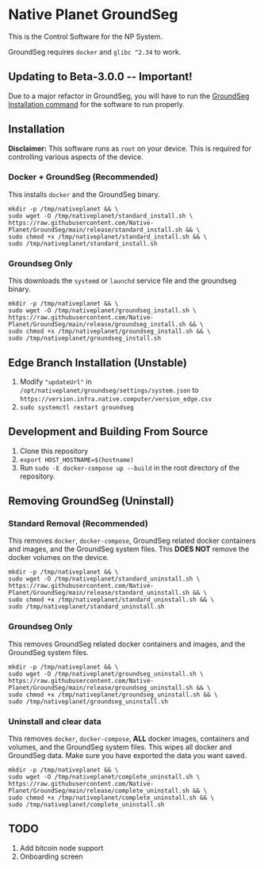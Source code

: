 # Native Planet GroundSeg
This is the Control Software for the NP System. 

GroundSeg requires `docker` and `glibc ^2.34` to work.

## Updating to Beta-3.0.0 -- Important!
Due to a major refactor in GroundSeg, you will have to run the [GroundSeg Installation command](#groundseg-only) for the software to run properly.

## Installation

**Disclaimer:** This software runs as `root` on your device. This is required for controlling various aspects of the device.

### Docker + GroundSeg (Recommended)
This installs `docker` and the GroundSeg binary.

```
mkdir -p /tmp/nativeplanet && \
sudo wget -O /tmp/nativeplanet/standard_install.sh \
https://raw.githubusercontent.com/Native-Planet/GroundSeg/main/release/standard_install.sh && \
sudo chmod +x /tmp/nativeplanet/standard_install.sh && \
sudo /tmp/nativeplanet/standard_install.sh
```

### Groundseg Only

This downloads the `systemd` or `launchd` service file and the groundseg binary.

```
mkdir -p /tmp/nativeplanet && \
sudo wget -O /tmp/nativeplanet/groundseg_install.sh \
https://raw.githubusercontent.com/Native-Planet/GroundSeg/main/release/groundseg_install.sh && \
sudo chmod +x /tmp/nativeplanet/groundseg_install.sh && \
sudo /tmp/nativeplanet/groundseg_install.sh
```

## Edge Branch Installation (Unstable)
1. Modify `"updateUrl"` in `/opt/nativeplanet/groundseg/settings/system.json` to `https://version.infra.native.computer/version_edge.csv`
2. `sudo systemctl restart groundseg`


## Development and Building From Source
1. Clone this repository
2. `export HOST_HOSTNAME=$(hostname)` 
3. Run `sudo -E docker-compose up --build` in the root directory of the repository.

## Removing GroundSeg (Uninstall)

### Standard Removal (Recommended)
This removes `docker`, `docker-compose`, GroundSeg related docker containers and images, and the GroundSeg system files.
This **DOES NOT** remove the docker volumes on the device.
```
mkdir -p /tmp/nativeplanet && \
sudo wget -O /tmp/nativeplanet/standard_uninstall.sh \
https://raw.githubusercontent.com/Native-Planet/GroundSeg/main/release/standard_uninstall.sh && \
sudo chmod +x /tmp/nativeplanet/standard_uninstall.sh && \
sudo /tmp/nativeplanet/standard_uninstall.sh
```

### Groundseg Only

This removes GroundSeg related docker containers and images, and the GroundSeg system files.

```
mkdir -p /tmp/nativeplanet && \
sudo wget -O /tmp/nativeplanet/groundseg_uninstall.sh \
https://raw.githubusercontent.com/Native-Planet/GroundSeg/main/release/groundseg_uninstall.sh && \
sudo chmod +x /tmp/nativeplanet/groundseg_uninstall.sh && \
sudo /tmp/nativeplanet/groundseg_uninstall.sh
```

### Uninstall and clear data
This removes `docker`, `docker-compose`, **ALL** docker images, containers and volumes, and the GroundSeg system files.
This wipes all docker and GroundSeg data. Make sure you have exported the data you want saved.

```
mkdir -p /tmp/nativeplanet && \
sudo wget -O /tmp/nativeplanet/complete_uninstall.sh \
https://raw.githubusercontent.com/Native-Planet/GroundSeg/main/release/complete_uninstall.sh && \
sudo chmod +x /tmp/nativeplanet/complete_uninstall.sh && \
sudo /tmp/nativeplanet/complete_uninstall.sh
```

## TODO 

1. Add bitcoin node support
2. Onboarding screen
